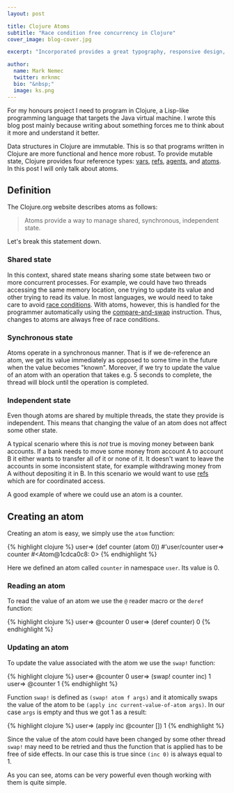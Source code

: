 ```yaml
---
layout: post

title: Clojure Atoms
subtitle: "Race condition free concurrency in Clojure"
cover_image: blog-cover.jpg

excerpt: "Incorporated provides a great typography, responsive design, author details, semantic markup and more."

author:
  name: Mark Nemec
  twitter: mrknmc
  bio: "&nbsp;"
  image: ks.png
---
```


For my honours project I need to program in Clojure, a Lisp-like programming language that targets the Java virtual machine. I wrote this blog post mainly because writing about something forces me to think about it more and understand it better.

Data structures in Clojure are immutable. This is so that programs written in Clojure are more functional and hence more robust. To provide mutable state, Clojure provides four reference types: [vars](http://clojure.org/vars), [refs](http://clojure.org/refs), [agents](http://clojure.org/agents), and [atoms](http://clojure.org/atoms). In this post I will only talk about atoms.

## Definition

The Clojure.org website describes atoms as follows:

> Atoms provide a way to manage shared, synchronous, independent state.

Let's break this statement down.

### Shared state

In this context, shared state means sharing some state between two or more concurrent processes. For example, we could have two threads accessing the same memory location, one trying to update its value and other trying to read its value. In most languages, we would need to take care to avoid [race conditions](https://en.wikipedia.org/wiki/Race_condition). With atoms, however, this is handled for the programmer automatically using the [compare-and-swap](http://en.wikipedia.org/wiki/Compare-and-swap) instruction. Thus, changes to atoms are always free of race conditions.

### Synchronous state

Atoms operate in a synchronous manner. That is if we de-reference an atom, we get its value immediately as opposed to some time in the future when the value becomes "known". Moreover, if we try to update the value of an atom with an operation that takes e.g. 5 seconds to complete, the thread will block until the operation is completed.

### Independent state

Even though atoms are shared by multiple threads, the state they provide is independent. This means that changing the value of an atom does not affect some other state.

A typical scenario where this is _not_ true is moving money between bank accounts. If a bank needs to move some money from account A to account B it either wants to transfer all of it or none of it. It doesn't want to leave the accounts in some inconsistent state, for example withdrawing money from A without depositing it in B. In this scenario we would want to use [refs](http://clojure.org/refs) which are for coordinated access.

A good example of where we could use an atom is a counter.

## Creating an atom

Creating an atom is easy, we simply use the `atom` function:

{% highlight clojure %}
user=> (def counter (atom 0))
#'user/counter
user=> counter
#<Atom@1cdca0c8: 0>
{% endhighlight %}

Here we defined an atom called `counter` in namespace `user`. Its value is 0.

### Reading an atom

To read the value of an atom we use the `@` reader macro or the `deref` function:

{% highlight clojure %}
user=> @counter
0
user=> (deref counter)
0
{% endhighlight %}

### Updating an atom

To update the value associated with the atom we use the `swap!` function:

{% highlight clojure %}
user=> @counter
0
user=> (swap! counter inc)
1
user=> @counter
1
{% endhighlight %}

Function `swap!` is defined as `(swap! atom f args)` and it atomically swaps the value of the atom to be `(apply inc current-value-of-atom args)`. In our case `args` is empty and thus we got 1 as a result:

{% highlight clojure %}
user=> (apply inc @counter [])
1
{% endhighlight %}

Since the value of the atom could have been changed by some other thread `swap!` may need to be retried and thus the function that is applied has to be free of side effects. In our case this is true since `(inc 0)` is always equal to 1.

As you can see, atoms can be very powerful even though working with them is quite simple.

